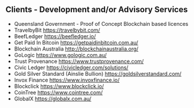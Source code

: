## Clients - Development and/or Advisory Services

* Queensland Government - Proof of Concept Blockchain based licences
* TravelbyBit https://travelbybit.com/
* BeefLedger https://beefledger.io/
* Get Paid In Bitcoin https://getpaidinbitcoin.com.au/
* Blockchain Australia http://blockchainaustralia.org/
* GoLogic https://www.gologic.com.au/
* Trust Provenance https://www.trustprovenance.com/
* Civic Ledger https://civicledger.com/solutions/
* Gold Silver Standard (Ainslie Bullion) https://goldsilverstandard.com/
* Invox Finance https://www.invoxfinance.io/
* Blockclick https://www.blockclick.io/
* CoinTree https://www.cointree.com/
* GlobalX https://globalx.com.au/
